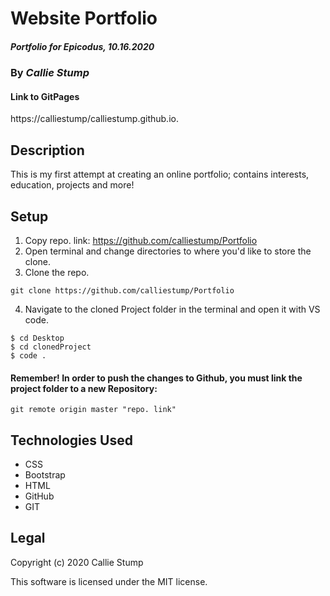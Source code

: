 # Website Portfolio

##### **Portfolio for Epicodus, 10.16.2020**

### By _Callie Stump_

#### Link to GitPages
https://calliestump/calliestump.github.io.

## Description
This is my first attempt at creating an online portfolio; contains interests, education, projects and more!

## Setup
1. Copy repo. link: https://github.com/calliestump/Portfolio
2. Open terminal and change directories to where you'd like to store the clone.
3. Clone the repo.
``` 
git clone https://github.com/calliestump/Portfolio 
```
4.  Navigate to the cloned Project folder in the terminal and open it with VS code.
```
$ cd Desktop
$ cd clonedProject
$ code .
```
#### Remember! In order to push the changes to Github, you must link the project folder to a new Repository:
``` 
git remote origin master "repo. link"
```
## Technologies Used
* CSS
* Bootstrap
* HTML
* GitHub
* GIT


## Legal
Copyright (c) 2020 Callie Stump

This software is licensed under the MIT license.

